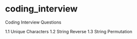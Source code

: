 # coding_interview

Coding Interview Questions

1.1 Unique Characters
1.2 String Reverse
1.3 String Permutation
